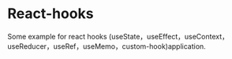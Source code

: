 # React-hooks
Some example for react hooks (useState，useEffect，useContext，useReducer，useRef，useMemo，custom-hook)application.
